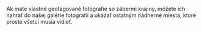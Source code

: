 Ak máte vlastné geotagované fotografie so zábermi krajiny, môžete ich nahrať do našej galérie fotografií a ukázať ostatným nádherné miesta, ktoré proste všetci musia vidieť.
